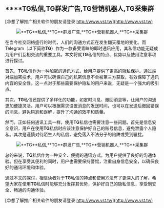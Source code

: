 ## ****TG**私信,**TG**群发广告,**TG**营销机器人,**TG**采集群**

[😍想了解推广相关软件的朋友请登录 http://www.vst.tw](http://www.vst.tw)

 <center><img src="https://vst.tw/MP4/tuiguang/png/6.png" alt="**TG**私信,**TG**群发广告,**TG**营销机器人,**TG**采集群"></center>

在当今社交网络盛行的时代，人们的沟通方式正在发生翻天覆地的变化。而Telegram（以下简称**TG**）作为一款备受青睐的即时通讯应用，其私信功能无疑成为用户们互相交流的重要工具。本文将就**TG**私信的特点、优势以及使用注意事项进行探讨。

首先，**TG**私信作为一种加密的通讯方式，给用户提供了更高的隐私保护。通过端对端加密技术，用户可以确保自己的私密信息不会被第三方获取，有效保障了通讯内容的安全性。这一点对于那些需要保护隐私的用户来说，无疑是一个强大的吸引点。

其次，**TG**私信还提供了多样化的功能，如定时消息、撤回消息等，让用户的沟通更加便捷灵活。用户可以根据需求设置消息的发送时间，也可以在发送后撤回错误的消息，避免尴尬和误解，提升了沟通的效率和质量。

然而，正如任何通讯工具一样，使用**TG**私信也需要注意一些问题。首先是信息安全意识，用户在使用**TG**私信时应该注意保护好自己的账号信息，避免泄露个人隐私。其次是谨慎对待陌生人的私信，避免落入不法分子的陷阱或受到骚扰。

 <center><img src="https://vst.tw/MP4/tuiguang/png/2.png" alt="**TG**私信,**TG**群发广告,**TG**营销机器人,**TG**采集群"></center>

总的来说，**TG**私信作为一种安全、便捷的通讯方式，为用户提供了良好的沟通体验。但在享受其便利的同时，用户也需要保持警惕，注重自身信息安全，以确保良好的通讯环境和体验。

通过本文的探讨，相信读者对于**TG**私信的特点和使用方法有了更深入的了解，希望大家在使用**TG**私信时能够充分发挥其优势，保护好自己的隐私信息，享受到安全、畅通的沟通体验。

[😍想了解推广相关软件的朋友请登录 http://www.vst.tw](http://www.vst.tw)



